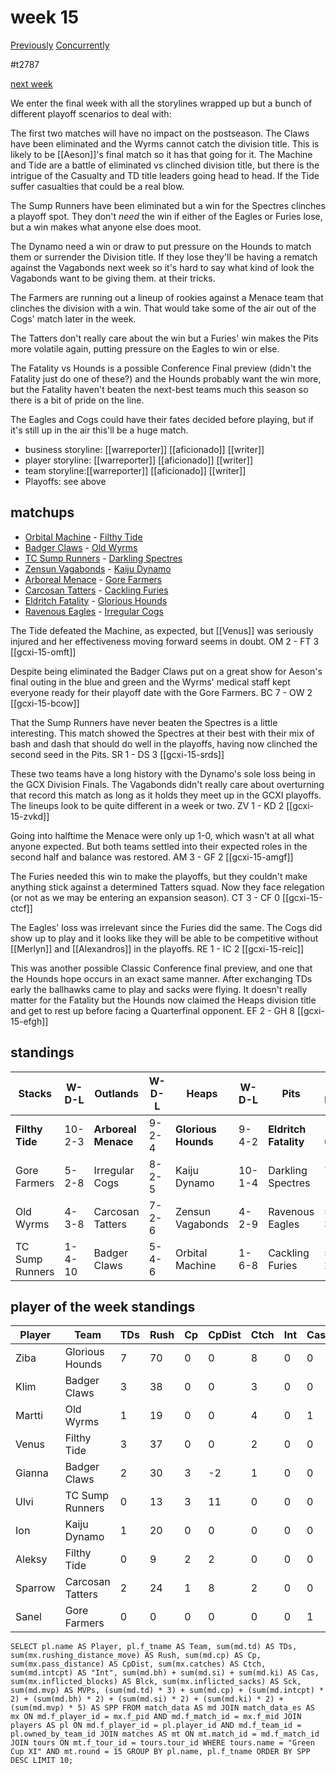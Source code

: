 # week 15

[Previously](week14)
[Concurrently](../ogiii/week10)

#t2787

[next week](week16)

We enter the final week with all the storylines wrapped up but a bunch of different playoff scenarios to deal with:

The first two matches will have no impact on the postseason. The Claws have been eliminated and the Wyrms cannot catch the division title. This is likely to be [[Aeson]]'s final match so it has that going for it. The Machine and Tide are a battle of eliminated vs clinched division title, but there is the intrigue of the Casualty and TD title leaders going head to head. If the Tide suffer casualties that could be a real blow.

The Sump Runners have been eliminated but a win for the Spectres clinches a playoff spot. They don't *need* the win if either of the Eagles or Furies lose, but a win makes what anyone else does moot.

The Dynamo need a win or draw to put pressure on the Hounds to match them or surrender the Division title. If they lose they'll be having a rematch against the Vagabonds next week so it's hard to say what kind of look the Vagabonds want to be giving them. at their tricks.

The Farmers are running out a lineup of rookies against a Menace team that clinches the division with a win. That would take some of the air out of the Cogs' match later in the week.

The Tatters don't really care about the win but a Furies' win makes the Pits more volatile again, putting pressure on the Eagles to win or else.

The Fatality vs Hounds is a possible Conference Final preview (didn't the Fatality just do one of these?) and the Hounds probably want the win more, but the Fatality haven't beaten the next-best teams much this season so there is a bit of pride on the line.

The Eagles and Cogs could have their fates decided before playing, but if it's still up in the air this'll be a huge match.


* business storyline: [[warreporter]] [[aficionado]] [[writer]]
* player storyline: [[warreporter]] [[aficionado]] [[writer]]
* team storyline:[[warreporter]] [[aficionado]] [[writer]]
* Playoffs: see above


## matchups


* [Orbital Machine](../../teams/orbitalmachine)  - [Filthy Tide](../../teams/filthytide) 
* [Badger Claws](../../teams/badgerclaws) - [Old Wyrms](../../teams/oldwyrms)
* [TC Sump Runners](../../teams/sumprunners) - [Darkling Spectres](../../teams/darklingspectres)
* [Zensun Vagabonds](../../teams/zensunvagabonds) - [Kaiju Dynamo](../../teams/kaijudynamo)
* [Arboreal Menace](../../teams/arborealmenace) - [Gore Farmers](../../teams/gorefarmers)
* [Carcosan Tatters](../../teams/carcosantatters) - [Cackling Furies](../../teams/cacklingfuries)
* [Eldritch Fatality](../../teams/eldritchfatality) - [Glorious Hounds](../../teams/glorioushounds)
* [Ravenous Eagles](../../teams/ravenouseagles) - [Irregular Cogs](../../teams/irregularcogs)

The Tide defeated the Machine, as expected, but [[Venus]] was seriously injured and her effectiveness moving forward seems in doubt. OM 2 - FT 3 [[gcxi-15-omft]]

Despite being eliminated the Badger Claws put on a great show for Aeson's final outing in the blue and green and the Wyrms' medical staff kept everyone ready for their playoff date with the Gore Farmers. BC 7 - OW 2 [[gcxi-15-bcow]]

That the Sump Runners have never beaten the Spectres is a little interesting. This match showed the Spectres at their best with their mix of bash and dash that should do well in the playoffs, having now clinched the second seed in the Pits. SR 1 - DS 3 [[gcxi-15-srds]]

These two teams have a long history with the Dynamo's sole loss being in the GCX Division Finals. The Vagabonds didn't really care about overturning that record this match as long as it holds they meet up in the GCXI playoffs. The lineups look to be quite different in a week or two. ZV 1 - KD 2 [[gcxi-15-zvkd]]

Going into halftime the Menace were only up 1-0, which wasn't at all what anyone expected. But both teams settled into their expected roles in the second half and balance was restored. AM 3 - GF 2 [[gcxi-15-amgf]]

The Furies needed this win to make the playoffs, but they couldn't make anything stick against a determined Tatters squad. Now they face relegation (or not as we may be entering an expansion season). CT 3 - CF 0 [[gcxi-15-ctcf]]

The Eagles' loss was irrelevant since the Furies did the same. The Cogs did show up to play and it looks like they will be able to be competitive without [[Merlyn]] and [[Alexandros]] in the playoffs. RE 1 - IC 2 [[gcxi-15-reic]]

This was another possible Classic Conference final preview, and one that the Hounds hope occurs in an exact same manner. After exchanging TDs early the ballhawks came to play and sacks were flying. It doesn't really matter for the Fatality but the Hounds now claimed the Heaps division title and get to rest up before facing a Quarterfinal opponent. EF 2 - GH 8 [[gcxi-15-efgh]]

## standings

| Stacks | W-D-L | Outlands | W-D-L | Heaps | W-D-L | Pits | W-D-L |
|-------|-----|--|--|------|------|--|--|
| **Filthy Tide** | 10-2-3 | **Arboreal Menace** | 9-2-4 | **Glorious Hounds** | 9-4-2 | **Eldritch Fatality** | 11-0-4 |
| Gore Farmers | 5-2-8 | Irregular Cogs | 8-2-5 | Kaiju Dynamo | 10-1-4 | Darkling Spectres | 7-1-7 |
| Old Wyrms | 4-3-8 | Carcosan Tatters | 7-2-6 | Zensun Vagabonds | 4-2-9 | Ravenous Eagles | 5-3-7 |
| TC Sump Runners | 1-4-10 | Badger Claws | 5-4-6 | Orbital Machine | 1-6-8 | Cackling Furies | 5-2-8 |


## player of the week standings

| Player    | Team              | TDs  | Rush | Cp   | CpDist | Ctch | Int  | Cas  | Blck | Sck  | MVP  | SPP  |
|-----------|-------------------|------|------|------|--------|------|------|------|------|------|------|------|
| Ziba    | Glorious Hounds  |    7 |   70 |    0 |      0 |    8 |    0 |    0 |    1 |    0 |    0 |   21 |
| Klim    | Badger Claws     |    3 |   38 |    0 |      0 |    3 |    0 |    0 |    0 |    0 |    1 |   14 |
| Martti  | Old Wyrms        |    1 |   19 |    0 |      0 |    4 |    0 |    1 |    4 |    0 |    1 |   10 |
| Venus   | Filthy Tide      |    3 |   37 |    0 |      0 |    2 |    0 |    0 |    0 |    0 |    0 |    9 |
| Gianna  | Badger Claws     |    2 |   30 |    3 |     -2 |    1 |    0 |    0 |    1 |    0 |    0 |    9 |
| Ulvi    | TC Sump Runners  |    0 |   13 |    3 |     11 |    0 |    0 |    0 |    0 |    0 |    1 |    8 |
| Ion     | Kaiju Dynamo     |    1 |   20 |    0 |      0 |    0 |    0 |    0 |    0 |    0 |    1 |    8 |
| Aleksy  | Filthy Tide      |    0 |    9 |    2 |      2 |    0 |    0 |    0 |    1 |    0 |    1 |    7 |
| Sparrow | Carcosan Tatters |    2 |   24 |    1 |      8 |    2 |    0 |    0 |    2 |    0 |    0 |    7 |
| Sanel   | Gore Farmers     |    0 |    0 |    0 |      0 |    0 |    0 |    1 |    5 |    1 |    1 |    7 |


```
SELECT pl.name AS Player, pl.f_tname AS Team, sum(md.td) AS TDs, sum(mx.rushing_distance_move) AS Rush, sum(md.cp) AS Cp,	sum(mx.pass_distance) AS CpDist, sum(mx.catches) AS Ctch, sum(md.intcpt) AS "Int", sum(md.bh) + sum(md.si) + sum(md.ki) AS Cas, sum(mx.inflicted_blocks) AS Blck, sum(mx.inflicted_sacks) AS Sck, sum(md.mvp) AS MVPs, (sum(md.td) * 3) + sum(md.cp) + (sum(md.intcpt) * 2) + (sum(md.bh) * 2) + (sum(md.si) * 2) + (sum(md.ki) * 2) + (sum(md.mvp) * 5) AS SPP FROM match_data AS md JOIN match_data_es AS mx ON md.f_player_id = mx.f_pid AND md.f_match_id = mx.f_mid JOIN players AS pl ON md.f_player_id = pl.player_id AND md.f_team_id = pl.owned_by_team_id JOIN matches AS mt ON mt.match_id = md.f_match_id JOIN tours ON mt.f_tour_id = tours.tour_id WHERE tours.name = "Green Cup XI" AND mt.round = 15 GROUP BY pl.name, pl.f_tname ORDER BY SPP DESC LIMIT 10;
```
